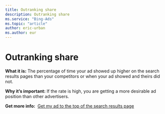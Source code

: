 ```yaml
---
title: Outranking share
description: Outranking share
ms.service: "Bing-Ads"
ms.topic: "article"
author: eric-urban
ms.author: eur
---
```


# Outranking share

**What it is:**  The percentage of time your ad showed up higher on the search results pages than your competitors or when your ad showed and theirs did not.

**Why it’s important:**  If the rate is high, you are getting a more desirable ad position than other advertisers.

**Get more info:**     &nbsp;[Get my ad to the top of the search results page](../hlp_BA_CONC_ImproveAdPosition.md)


